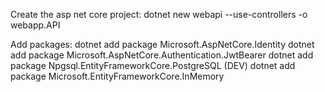Create the asp net core project:
dotnet new webapi --use-controllers -o webapp.API

Add packages:
dotnet add package Microsoft.AspNetCore.Identity
dotnet add package Microsoft.AspNetCore.Authentication.JwtBearer 
dotnet add package Npgsql.EntityFrameworkCore.PostgreSQL
(DEV) dotnet add package Microsoft.EntityFrameworkCore.InMemory